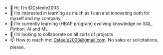 - 👋 Hi, I’m @Dsteele2003
- 👀 I’m interested in learning as much as I can and innovating both for myself and my company.
- 🌱 I’m currently learning (HBAP program) evolving knowledge on SQL, Python, AI and ML
- 💞️ I’m looking to collaborate on all sorts of projects
- 📫 How to reach me: Dsteele2003@gmail.com. No sales or solicitations, please.

<!---
Dsteele2003/Dsteele2003 is a ✨ special ✨ repository because its `README.md` (this file) appears on your GitHub profile.
You can click the Preview link to take a look at your changes.
--->
